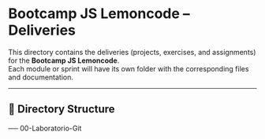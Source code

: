 # Bootcamp JS Lemoncode – Deliveries

This directory contains the deliveries (projects, exercises, and assignments) for the **Bootcamp JS Lemoncode**.  
Each module or sprint will have its own folder with the corresponding files and documentation.

---

## 📂 Directory Structure

── 00-Laboratorio-Git
